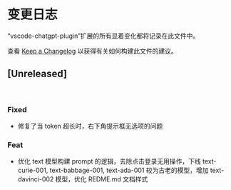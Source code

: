 # 变更日志

“vscode-chatgpt-plugin”扩展的所有显着变化都将记录在此文件中。

查看 [Keep a Changelog](http://keepachangelog.com/) 以获得有关如何构建此文件的建议。

## [Unreleased]

<br/>

### Fixed

- 修复了当 token 超长时，右下角提示框无选项的问题

### Feat

- 优化 text 模型构建 prompt 的逻辑，去除点击登录无用操作，下线 text-curie-001, text-babbage-001, text-ada-001 较为古老的模型，增加 text-davinci-002 模型，优化 REDME.md 文档样式
